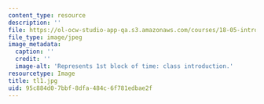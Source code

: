 ```yaml
---
content_type: resource
description: ''
file: https://ol-ocw-studio-app-qa.s3.amazonaws.com/courses/18-05-introduction-to-probability-and-statistics-spring-2014/95c884d07bbf8dfa484c6f781edbae2f_tl1.jpg
file_type: image/jpeg
image_metadata:
  caption: ''
  credit: ''
  image-alt: 'Represents 1st block of time: class introduction.'
resourcetype: Image
title: tl1.jpg
uid: 95c884d0-7bbf-8dfa-484c-6f781edbae2f
---
```

